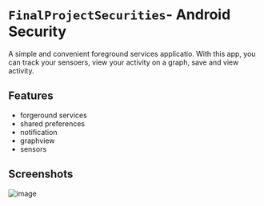 # `FinalProjectSecurities`- Android Security
A simple and convenient foreground services applicatio. 
With this app, you can track your sensoers, view your activity on a graph, save and view activity.

## Features
* forgeround services
* shared preferences
* notification
* graphview
* sensors

## Screenshots

![image](https://user-images.githubusercontent.com/65961116/218845934-0ba19608-583d-47aa-8a03-76f765d40412.png)
